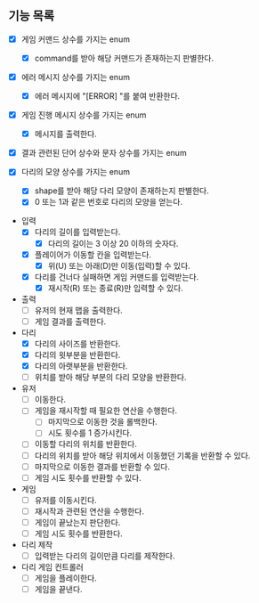 ## 기능 목록

- [x] 게임 커맨드 상수를 가지는 enum
    - [x] command를 받아 해당 커맨드가 존재하는지 판별한다.

- [x] 에러 메시지 상수를 가지는 enum
    - [x] 에러 메시지에 "[ERROR] "를 붙여 반환한다.

- [x] 게임 진행 메시지 상수를 가지는 enum
    - [x] 메시지를 출력한다.

- [x] 결과 관련된 단어 상수와 문자 상수를 가지는 enum

- [x] 다리의 모양 상수를 가지는 enum
    - [x] shape를 받아 해당 다리 모양이 존재하는지 판별한다.
    - [x] 0 또는 1과 같은 번호로 다리의 모양을 얻는다.

- 입력
    - [x] 다리의 길이를 입력받는다.
        - [x] 다리의 길이는 3 이상 20 이하의 숫자다.

    - [x] 플레이어가 이동할 칸을 입력받는다.
        - [x] 위(U) 또는 아래(D)만 이동(입력)할 수 있다.

    - [x] 다리를 건너다 실패하면 게임 커맨드를 입력받는다.
        - [x] 재시작(R) 또는 종료(R)만 입력할 수 있다.

- 출력
    - [ ] 유저의 현재 맵을 출력한다.
    - [ ] 게임 결과를 출력한다.

- 다리
    - [x] 다리의 사이즈를 반환한다.
    - [x] 다리의 윗부분을 반환한다.
    - [x] 다리의 아랫부분을 반환한다.
    - [ ] 위치를 받아 해당 부분의 다리 모양을 반환한다.

- 유저
    - [ ] 이동한다.
    - [ ] 게임을 재시작할 때 필요한 연산을 수행한다.
        - [ ] 마지막으로 이동한 것을 롤백한다.
        - [ ] 시도 횟수를 1 증가시킨다.
    - [ ] 이동할 다리의 위치를 반환한다.
    - [ ] 다리의 위치를 받아 해당 위치에서 이동했던 기록을 반환할 수 있다.
    - [ ] 마지막으로 이동한 결과를 반환할 수 있다.
    - [ ] 게임 시도 횟수를 반환할 수 있다.

- 게임
    - [ ] 유저를 이동시킨다.
    - [ ] 재시작과 관련된 연산을 수행한다.
    - [ ] 게임이 끝났는지 판단한다.
    - [ ] 게임 시도 횟수를 반환한다.

- 다리 제작
    - [ ] 입력받는 다리의 길이만큼 다리를 제작한다.

- 다리 게임 컨트롤러
    - [ ] 게임을 플레이한다.
    - [ ] 게임을 끝낸다.